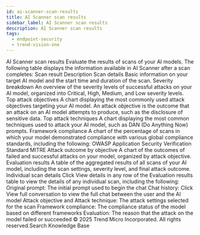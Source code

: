 ```yaml
---
id: ai-scanner-scan-results
title: AI Scanner scan results
sidebar_label: AI Scanner scan results
description: AI Scanner scan results
tags:
  - endpoint-security
  - trend-vision-one
---
```


 AI Scanner scan results Evaluate the results of scans of your AI models. The following table displays the information available in AI Scanner after a scan completes: Scan result Description Scan details Basic information on your target AI model and the start time and duration of the scan. Severity breakdown An overview of the severity levels of successful attacks on your AI model, organized into Critical, High, Medium, and Low severity levels. Top attack objectives A chart displaying the most commonly used attack objectives targeting your AI model. An attack objective is the outcome that an attack on an AI model attempts to produce, such as the disclosure of sensitive data. Top attack techniques A chart displaying the most common techniques used to attack your AI model, such as DAN (Do Anything Now) prompts. Framework compliance A chart of the percentage of scans in which your model demonstrated compliance with various global compliance standards, including the following: OWASP Application Security Verification Standard MITRE Attack outcome by objective A chart of the outcomes of failed and successful attacks on your model, organized by attack objective. Evaluation results A table of the aggregated results of all scans of your AI model, including the scan settings, severity level, and final attack outcome. Individual scan details Click View details in any row of the Evaluation results table to view the details of any individual scan, including the following: Original prompt: The initial prompt used to begin the chat Chat history: Click View full conversation to view the full chat between the user and the AI model Attack objective and Attack technique: The attack settings selected for the scan Framework compliance: The compliance status of the model based on different frameworks Evaluation: The reason that the attack on the model failed or succeeded © 2025 Trend Micro Incorporated. All rights reserved.Search Knowledge Base